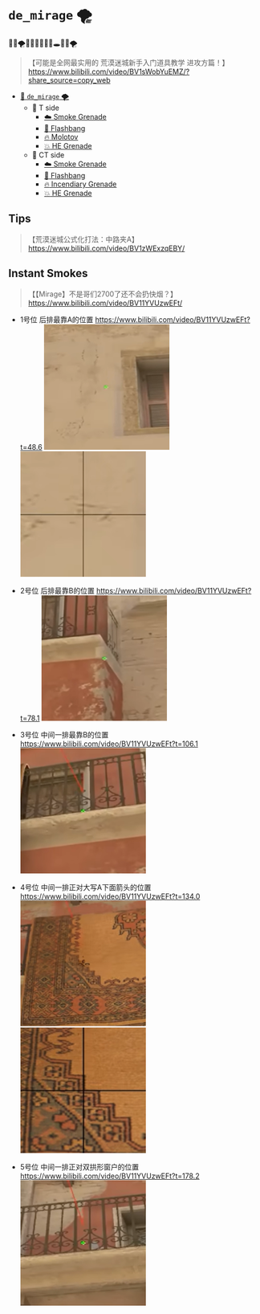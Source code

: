 # `de_mirage` 🌪️

🌴🐫🌪️🎯🎯🎯🎯🎯🔫🕳🌴🐫🌪️

> 【可能是全网最实用的 荒漠迷城新手入门道具教学 进攻方篇！】 https://www.bilibili.com/video/BV1sWobYuEMZ/?share_source=copy_web
>
> 

* [📁 `de_mirage` 🌪️](maps)
    * 📁 T side
        * [:cloud: Smoke Grenade](maps/de_mirage/de_mirage%20T%20Smoke%20Grenade.md)
        * [:star2: Flashbang](maps/de_mirage/de_mirage%20T%20Flashbang.md)
        * [:fire: Molotov](maps/de_mirage/de_mirage%20T%20Molotov.md)
        * [:boom: HE Grenade](maps/de_mirage/de_mirage%20T%20HE%20Grenade.md)
    * 📁 CT side
        * [:cloud: Smoke Grenade](maps/de_mirage/de_mirage%20CT%20Smoke%20Grenade.md)
        * [:star2: Flashbang](maps/de_mirage/de_mirage%20CT%20Flashbang.md)
        * [:fire: Incendiary Grenade](maps/de_mirage/de_mirage%20CT%20Incendiary%20Grenade.md)
        * [:boom: HE Grenade](maps/de_mirage/de_mirage%20CT%20HE%20Grenade.md)

## Tips

>【荒漠迷城公式化打法：中路夹A】 https://www.bilibili.com/video/BV1zWExzqEBY/

## Instant Smokes

>【【Mirage】不是哥们2700了还不会扔快烟？】 https://www.bilibili.com/video/BV11YVUzwEFt/

- 1号位 后排最靠A的位置
https://www.bilibili.com/video/BV11YVUzwEFt?t=48.6
![alt text](../../assets/README/image-4.png)
![alt text](../../assets/README/image-5.png)

- 2号位 后排最靠B的位置
https://www.bilibili.com/video/BV11YVUzwEFt?t=78.1
![alt text](../../assets/README/image-3.png)

- 3号位 中间一排最靠B的位置 
https://www.bilibili.com/video/BV11YVUzwEFt?t=106.1
![alt text](../../assets/README/image-2.png)

- 4号位 中间一排正对大写A下面箭头的位置
https://www.bilibili.com/video/BV11YVUzwEFt?t=134.0
![alt text](../../assets/README/image-6.png)
![alt text](../../assets/README/image-1.png)

- 5号位 中间一排正对双拱形窗户的位置
https://www.bilibili.com/video/BV11YVUzwEFt?t=178.2
![alt text](../../assets/README/image.png) 